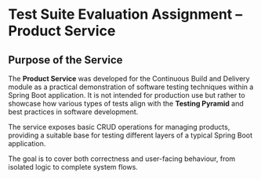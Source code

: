# Test Suite Evaluation Assignment – Product Service

## Purpose of the Service

The **Product Service** was developed for the Continuous Build and Delivery module as a practical demonstration of software testing techniques within a Spring Boot application. It is not intended for production use but rather to showcase how various types of tests align with the **Testing Pyramid** and best practices in software development.

The service exposes basic CRUD operations for managing products, providing a suitable base for testing different layers of a typical Spring Boot application.

The goal is to cover both correctness and user-facing behaviour, from isolated logic to complete system flows.



